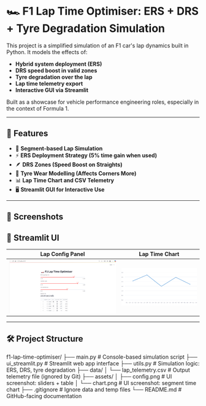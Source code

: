 # 🏎️ F1 Lap Time Optimiser: ERS + DRS + Tyre Degradation Simulation

This project is a simplified simulation of an F1 car's lap dynamics built in Python. It models the effects of:
- **Hybrid system deployment (ERS)**
- **DRS speed boost in valid zones**
- **Tyre degradation over the lap**
- **Lap time telemetry export**
- **Interactive GUI via Streamlit**

Built as a showcase for vehicle performance engineering roles, especially in the context of Formula 1.

---

## 🚀 Features

- 🧮 **Segment-based Lap Simulation**
- ⚡ **ERS Deployment Strategy (5% time gain when used)**
- 🪶 **DRS Zones (Speed Boost on Straights)**
- 🛞 **Tyre Wear Modelling (Affects Corners More)**
- 📊 **Lap Time Chart and CSV Telemetry**
- 🖥️ **Streamlit GUI for Interactive Use**

---

## 📸 Screenshots

## 📸 Streamlit UI

| Lap Config Panel | Lap Time Chart |
|------------------|----------------|
| ![config](assets/config.png) | ![chart](assets/chart.png) |

---

## 🛠️ Project Structure

f1-lap-time-optimiser/
├── main.py                  # Console-based simulation script
├── ui_streamlit.py          # Streamlit web app interface
├── utils.py                 # Simulation logic: ERS, DRS, tyre degradation
├── data/
│   └── lap_telemetry.csv    # Output telemetry file (ignored by Git)
├── assets/
│   ├── config.png           # UI screenshot: sliders + table
│   └── chart.png            # UI screenshot: segment time chart
├── .gitignore               # Ignore data and temp files
└── README.md                # GitHub-facing documentation
